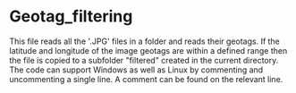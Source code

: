 # Geotag_filtering
This file reads all the '.JPG' files in a folder and reads their geotags. 
If the latitude and longitude of the image geotags are within a defined range then the file is copied to a subfolder 
"filtered" created in the current directory. The code can support Windows as well as Linux by commenting and uncommenting a single line.
A comment can be found on the relevant line.
